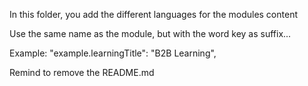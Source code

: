 In this folder, you add the different languages for the modules content

Use the same name as the module, but with the word key as suffix...

Example:
"example.learningTitle": "B2B Learning",

Remind to remove the README.md
